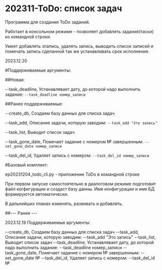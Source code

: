 # 202311-ToDo: список задач
 Программа для создания ToDo заданий.
 
 Работает в консольном режиме - позволяет добавлять задания(таски) из командной строки.

 
 
Умеет добавлять зпапись, удалять запись, выводить список записей и помечать запись сделанной так же устанавливать срок исполнения.



2023.12.20


#Поддерживаемые  аргументы:

##Новая:

--task_deadline, Устанавлявает дату, до которой надо выполнить задание: `--task_deadline номер_записи`

##Ранее поддерживаемые:

--create_db, Создаем базу данных для списка задач

--task_add, Описание задачи, которую заводим: `--task_add "Это запись"`

--task_list, Выводит список задач

--task_gone_date, Помечает задание с номером № завершенным: `--set_gone_date номер_записи`

--task_del_id, Удаляет запись с номером: `--task_del_id номер_записи`


#Базовый комплект:

ep20231204_todo_cli.py - приложение ToDo в командной строке

При первом запуске самостоятельно в диалоговом режиме подготовит файл когфигурации и создаст базу данны. Имя конфигурации и имя БД формируются автоматически. 

В дальнейших планах изменять, развивать и добавлять.

##--- Ранее ---

2023.12.19
Поддерживаемые  аргументы:

--create_db, Создаем базу данных для списка задач
--task_add, Описание задачи, которую заводим: --task_add "Это запись"
--task_list, Выводит список задач
--task_deadline, Устанавлявает дату, до которой надо выполнить задание: --task_deadline номер_записи
--task_gone_date, Помечает задание с номером № завершенным: --set_gone_date №
--task_del_id, Удаляет запись с номером: --task_del_id №
    

